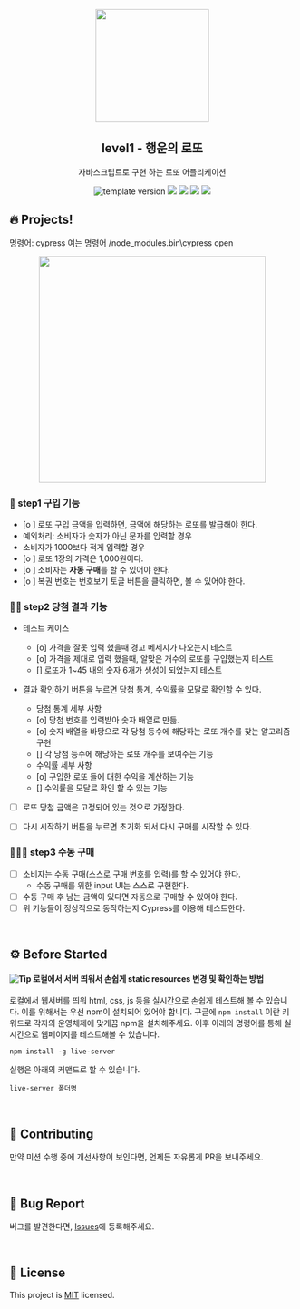 <p align="middle" >
  <img width="200px;" src="./src/images/lotto_ball.png"/>
</p>
<h2 align="middle">level1 - 행운의 로또</h2>
<p align="middle">자바스크립트로 구현 하는 로또 어플리케이션</p>
<p align="middle">
  <img src="https://img.shields.io/badge/version-1.0.0-blue?style=flat-square" alt="template version"/>
  <img src="https://img.shields.io/badge/language-html-red.svg?style=flat-square"/>
  <img src="https://img.shields.io/badge/language-css-blue.svg?style=flat-square"/>
  <img src="https://img.shields.io/badge/language-js-yellow.svg?style=flat-square"/>
  <img src="https://img.shields.io/badge/license-MIT-brightgreen.svg?style=flat-square"/>
</p>

## 🔥 Projects!
명령어: cypress 여는 명령어
/node_modules\.bin\cypress open
<p align="middle">
  <img width="400" src="./src/images/lotto_ui.png">
</p>


### 🎯 step1 구입 기능

- [o ] 로또 구입 금액을 입력하면, 금액에 해당하는 로또를 발급해야 한다.
- 예외처리: 소비자가 숫자가 아닌 문자를 입력할 경우
- 소비자가 1000보다 적게 입력할 경우
- [o ] 로또 1장의 가격은 1,000원이다.
- [o ] 소비자는 **자동 구매**를 할 수 있어야 한다.
- [o ] 복권 번호는 번호보기 토글 버튼을 클릭하면, 볼 수 있어야 한다.


### 🎯🎯 step2 당첨 결과 기능
- 테스트 케이스
  - [o] 가격을 잘못 입력 했을때 경고 메세지가 나오는지 테스트
  - [o] 가격을 제대로 입력 했을때, 알맞은 개수의 로또를 구입했는지 테스트
  - [] 로또가 1~45 내의 숫자 6개가 생성이 되었는지 테스트
  
-  결과 확인하기 버튼을 누르면 당첨 통계, 수익률을 모달로 확인할 수 있다.
   - 당첨 통계 세부 사항
   - [o] 당첨 번호를 입력받아 숫자 배열로 만듦.
   - [o] 숫자 배열을 바탕으로 각 당첨 등수에 해당하는 로또 개수를 찾는 알고리즘 구현
   - [] 각 당첨 등수에 해당하는 로또 개수를 보여주는 기능
   - 수익률 세부 사항
   - [o] 구입한 로또 들에 대한 수익을 계산하는 기능
   - [] 수익률을 모달로 확인 할 수 있는 기능
- [ ] 로또 당첨 금액은 고정되어 있는 것으로 가정한다.
- [ ] 다시 시작하기 버튼을 누르면 초기화 되서 다시 구매를 시작할 수 있다.


### 🎯🎯🎯 step3 수동 구매

- [ ] 소비자는 수동 구매(스스로 구매 번호를 입력)를 할 수 있어야 한다.
  - 수동 구매를 위한 input UI는 스스로 구현한다.
- [ ] 수동 구매 후 남는 금액이 있다면 자동으로 구매할 수 있어야 한다.
- [ ] 위 기능들이 정상적으로 동작하는지 Cypress를 이용해 테스트한다.

<br>

## ⚙️ Before Started

#### <img alt="Tip" src="https://img.shields.io/static/v1.svg?label=&message=Tip&style=flat-square&color=673ab8"> 로컬에서 서버 띄워서 손쉽게 static resources 변경 및 확인하는 방법

로컬에서 웹서버를 띄워 html, css, js 등을 실시간으로 손쉽게 테스트해 볼 수 있습니다. 이를 위해서는 우선 npm이 설치되어 있어야 합니다. 구글에 `npm install` 이란 키워드로 각자의 운영체제에 맞게끔 npm을 설치해주세요. 이후 아래의 명령어를 통해 실시간으로 웹페이지를 테스트해볼 수 있습니다.

```
npm install -g live-server
```

실행은 아래의 커맨드로 할 수 있습니다.

```
live-server 폴더명
```

<br>

## 👏 Contributing

만약 미션 수행 중에 개선사항이 보인다면, 언제든 자유롭게 PR을 보내주세요.

<br>

## 🐞 Bug Report

버그를 발견한다면, [Issues](https://github.com/woowacourse/javascript-lotto/issues)에 등록해주세요.

<br>

## 📝 License

This project is [MIT](https://github.com/woowacourse/javascript-lotto/blob/main/LICENSE) licensed.
